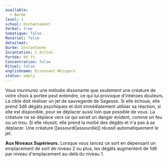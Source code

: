 ```yaml
---
available:
  - Barde
level: 1
school: Enchantement
Verbal: true
Somatique: false
Matériel: false
detailmat:
Durée: Instantanée
Incantation: 1 Action
Portée: 60 ft.
Concentration: false
Rituel: false
englishname: Dissonant Whispers
status: empty
---
```

Vous murmurez une mélodie dissonante que seulement une créature de votre choix à portée peut entendre, ce qui lui provoque d'intenses douleurs. La cible doit réaliser un jet de sauvegarde de Sagesse. Si elle échoue, elle prend 3d6 dégâts psychiques et doit immédiatement utiliser sa réaction, si elle est disponible, pour se déplacer aussi loin que possible de vous. La créature ne se déplace vers ce qui serait un danger évident, comme un feu ou un trou. Si elle réussit, elle prend la moitié des dégâts et n'a pas à se déplacer. Une créature [[assourdi|assourdie]] réussit automatiquement le jet.

**Aux Niveaux Supérieurs.** Lorsque vous lancez ce sort en dépensant un emplacement de sort de niveau 2 ou plus, les dégâts augmentent de 1d6 par niveau d'emplacement au-delà du niveau 1.

